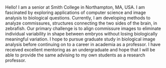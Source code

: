 Hello! I am a senior at Smith College in Northampton, MA, USA. I am fascinated by exploring applications of computer science and image analysis to biological questions. Currently, I am developing methods to analyze commissures, structures connecting the two sides of the brain, in zebrafish. Our primary challenge is to align commissure images to eliminate individual variability in shape between embryos without losing biologically meaningful variation. I hope to pursue graduate study in biological image analysis before continuing on to a career in academia as a professor. I have received excellent mentoring as an undergraduate and hope that I will be able to provide the same advising to my own students as a research professor.